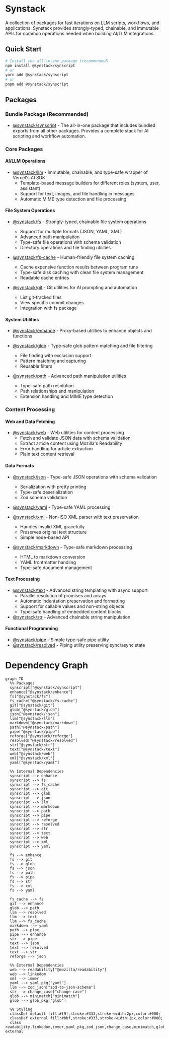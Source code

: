 # Synstack

A collection of packages for fast iterations on LLM scripts, workflows, and applications. Synstack provides strongly-typed, chainable, and immutable APIs for common operations needed when building AI/LLM integrations.

## Quick Start

```bash
# Install the all-in-one package (recommended)
npm install @synstack/synscript
# or
yarn add @synstack/synscript
# or
pnpm add @synstack/synscript
```

## Packages

### Bundle Package (Recommended)

- [@synstack/synscript](./packages/synscript/README.md) - The all-in-one package that includes bundled exports from all other packages. Provides a complete stack for AI scripting and workflow automation.

### Core Packages

#### AI/LLM Operations

- [@synstack/llm](./packages/llm/README.md) - Immutable, chainable, and type-safe wrapper of Vercel's AI SDK
  - Template-based message builders for different roles (system, user, assistant)
  - Support for text, images, and file handling in messages
  - Automatic MIME type detection and file processing

#### File System Operations

- [@synstack/fs](./packages/fs/README.md) - Strongly-typed, chainable file system operations

  - Support for multiple formats (JSON, YAML, XML)
  - Advanced path manipulation
  - Type-safe file operations with schema validation
  - Directory operations and file finding utilities

- [@synstack/fs-cache](./packages/fs-cache/README.md) - Human-friendly file system caching

  - Cache expensive function results between program runs
  - Type-safe disk caching with clean file system management
  - Readable cache entries

- [@synstack/git](./packages/git/README.md) - Git utilities for AI prompting and automation
  - List git-tracked files
  - View specific commit changes
  - Integration with fs package

#### System Utilities

- [@synstack/enhance](./packages/enhance/README.md) - Proxy-based utilities to enhance objects and functions
- [@synstack/glob](./packages/glob/README.md) - Type-safe glob pattern matching and file filtering

  - File finding with exclusion support
  - Pattern matching and capturing
  - Reusable filters

- [@synstack/path](./packages/path/README.md) - Advanced path manipulation utilities
  - Type-safe path resolution
  - Path relationships and manipulation
  - Extension handling and MIME type detection

### Content Processing

#### Web and Data Fetching

- [@synstack/web](./packages/web/README.md) - Web utilities for content processing
  - Fetch and validate JSON data with schema validation
  - Extract article content using Mozilla's Readability
  - Error handling for article extraction
  - Plain text content retrieval

#### Data Formats

- [@synstack/json](./packages/json/README.md) - Type-safe JSON operations with schema validation

  - Serialization with pretty printing
  - Type-safe deserialization
  - Zod schema validation

- [@synstack/yaml](./packages/yaml/README.md) - Type-safe YAML processing
- [@synstack/xml](./packages/xml/README.md) - Non-ISO XML parser with text preservation

  - Handles invalid XML gracefully
  - Preserves original text structure
  - Simple node-based API

- [@synstack/markdown](./packages/markdown/README.md) - Type-safe markdown processing
  - HTML to markdown conversion
  - YAML frontmatter handling
  - Type-safe document management

#### Text Processing

- [@synstack/text](./packages/text/README.md) - Advanced string templating with async support
  - Parallel resolution of promises and arrays
  - Automatic indentation preservation and formatting
  - Support for callable values and non-string objects
  - Type-safe handling of embedded content blocks
- [@synstack/str](./packages/str/README.md) - Advanced chainable string manipulation

#### Functional Programming

- [@synstack/pipe](./packages/pipe/README.md) - Simple type-safe pipe utility
- [@synstack/resolved](./packages/resolved/README.md) - Piping utility preserving sync/async state

# Dependency Graph

```mermaid
graph TD
  %% Packages
  synscript["@synstack/synscript"]
  enhance["@synstack/enhance"]
  fs["@synstack/fs"]
  fs_cache["@synstack/fs-cache"]
  git["@synstack/git"]
  glob["@synstack/glob"]
  json["@synstack/json"]
  llm["@synstack/llm"]
  markdown["@synstack/markdown"]
  path["@synstack/path"]
  pipe["@synstack/pipe"]
  reforge["@synstack/reforge"]
  resolved["@synstack/resolved"]
  str["@synstack/str"]
  text["@synstack/text"]
  web["@synstack/web"]
  xml["@synstack/xml"]
  yaml["@synstack/yaml"]

  %% Internal Dependencies
  synscript --> enhance
  synscript --> fs
  synscript --> fs_cache
  synscript --> git
  synscript --> glob
  synscript --> json
  synscript --> llm
  synscript --> markdown
  synscript --> path
  synscript --> pipe
  synscript --> reforge
  synscript --> resolved
  synscript --> str
  synscript --> text
  synscript --> web
  synscript --> xml
  synscript --> yaml

  fs --> enhance
  fs --> git
  fs --> glob
  fs --> json
  fs --> path
  fs --> pipe
  fs --> str
  fs --> xml
  fs --> yaml

  fs_cache --> fs
  git --> enhance
  glob --> path
  llm --> resolved
  llm --> text
  llm --> fs_cache
  markdown --> yaml
  path --> pipe
  pipe --> enhance
  str --> pipe
  text --> json
  text --> resolved
  text --> str
  reforge --> json

  %% External Dependencies
  web --> readability["@mozilla/readability"]
  web --> linkedom
  xml --> immer
  yaml --> yaml_pkg["yaml"]
  llm --> zod_json["zod-to-json-schema"]
  str --> change_case["change-case"]
  glob --> minimatch["minimatch"]
  glob --> glob_pkg["glob"]

  %% Styling
  classDef default fill:#f9f,stroke:#333,stroke-width:2px,color:#000;
  classDef external fill:#bbf,stroke:#333,stroke-width:1px,color:#000;
  class readability,linkedom,immer,yaml_pkg,zod_json,change_case,minimatch,glob_pkg external
```
